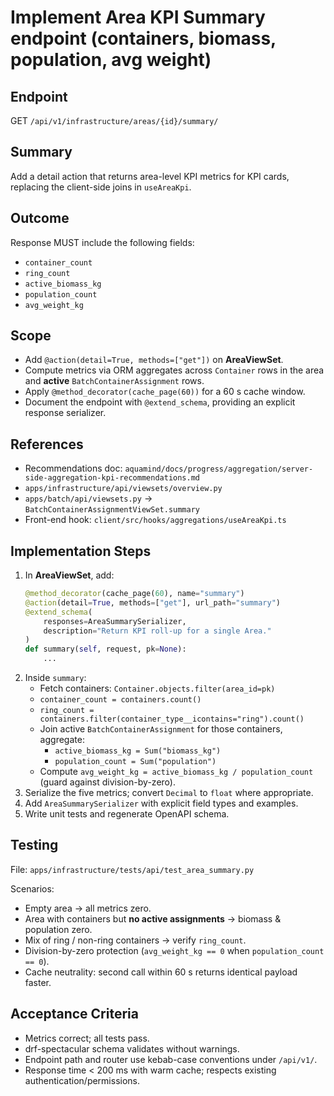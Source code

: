 # Implement Area KPI Summary endpoint (containers, biomass, population, avg weight)

## Endpoint  
GET `/api/v1/infrastructure/areas/{id}/summary/`

## Summary  
Add a detail action that returns area-level KPI metrics for KPI cards, replacing the client-side joins in `useAreaKpi`.

## Outcome  
Response MUST include the following fields:  
- `container_count`  
- `ring_count`  
- `active_biomass_kg`  
- `population_count`  
- `avg_weight_kg`

## Scope  
- Add `@action(detail=True, methods=["get"])` on **AreaViewSet**.  
- Compute metrics via ORM aggregates across `Container` rows in the area and **active** `BatchContainerAssignment` rows.  
- Apply `@method_decorator(cache_page(60))` for a 60 s cache window.  
- Document the endpoint with `@extend_schema`, providing an explicit response serializer.

## References  
- Recommendations doc: `aquamind/docs/progress/aggregation/server-side-aggregation-kpi-recommendations.md`  
- `apps/infrastructure/api/viewsets/overview.py`  
- `apps/batch/api/viewsets.py` → `BatchContainerAssignmentViewSet.summary`  
- Front-end hook: `client/src/hooks/aggregations/useAreaKpi.ts`

## Implementation Steps  
1. In **AreaViewSet**, add:
   ```python
   @method_decorator(cache_page(60), name="summary")
   @action(detail=True, methods=["get"], url_path="summary")
   @extend_schema(
       responses=AreaSummarySerializer,
       description="Return KPI roll-up for a single Area."
   )
   def summary(self, request, pk=None):
       ...
   ```
2. Inside `summary`:
   - Fetch containers: `Container.objects.filter(area_id=pk)`  
   - `container_count = containers.count()`  
   - `ring_count = containers.filter(container_type__icontains="ring").count()`  
   - Join active `BatchContainerAssignment` for those containers, aggregate:  
     - `active_biomass_kg = Sum("biomass_kg")`  
     - `population_count = Sum("population")`  
   - Compute `avg_weight_kg = active_biomass_kg / population_count` (guard against division-by-zero).  
3. Serialize the five metrics; convert `Decimal` to `float` where appropriate.  
4. Add `AreaSummarySerializer` with explicit field types and examples.  
5. Write unit tests and regenerate OpenAPI schema.

## Testing  
File: `apps/infrastructure/tests/api/test_area_summary.py`

Scenarios:  
- Empty area → all metrics zero.  
- Area with containers but **no active assignments** → biomass & population zero.  
- Mix of ring / non-ring containers → verify `ring_count`.  
- Division-by-zero protection (`avg_weight_kg == 0` when `population_count == 0`).  
- Cache neutrality: second call within 60 s returns identical payload faster.

## Acceptance Criteria  
- Metrics correct; all tests pass.  
- drf-spectacular schema validates without warnings.  
- Endpoint path and router use kebab-case conventions under `/api/v1/`.  
- Response time < 200 ms with warm cache; respects existing authentication/permissions.
